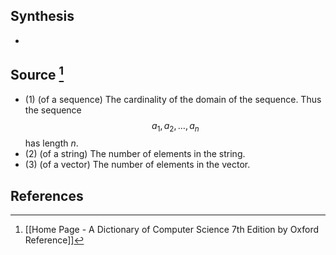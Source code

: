 ## Synthesis
- 
## Source [^1]
- (1) (of a sequence) The cardinality of the domain of the sequence. Thus the sequence$$a_{1}, a_{2}, \ldots, a_{n}$$has length $n$.
 - (2) (of a string) The number of elements in the string. 
 - (3) (of a vector) The number of elements in the vector.
## References

[^1]: [[Home Page - A Dictionary of Computer Science 7th Edition by Oxford Reference]]